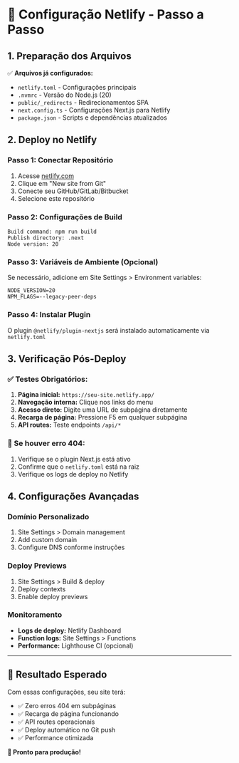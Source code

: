 # 🚀 Configuração Netlify - Passo a Passo

## 1. Preparação dos Arquivos

✅ **Arquivos já configurados:**
- `netlify.toml` - Configurações principais
- `.nvmrc` - Versão do Node.js (20)
- `public/_redirects` - Redirecionamentos SPA
- `next.config.ts` - Configurações Next.js para Netlify
- `package.json` - Scripts e dependências atualizados

## 2. Deploy no Netlify

### Passo 1: Conectar Repositório
1. Acesse [netlify.com](https://netlify.com)
2. Clique em "New site from Git"
3. Conecte seu GitHub/GitLab/Bitbucket
4. Selecione este repositório

### Passo 2: Configurações de Build
```
Build command: npm run build
Publish directory: .next
Node version: 20
```

### Passo 3: Variáveis de Ambiente (Opcional)
Se necessário, adicione em Site Settings > Environment variables:
```
NODE_VERSION=20
NPM_FLAGS=--legacy-peer-deps
```

### Passo 4: Instalar Plugin
O plugin `@netlify/plugin-nextjs` será instalado automaticamente via `netlify.toml`

## 3. Verificação Pós-Deploy

### ✅ Testes Obrigatórios:
1. **Página inicial:** `https://seu-site.netlify.app/`
2. **Navegação interna:** Clique nos links do menu
3. **Acesso direto:** Digite uma URL de subpágina diretamente
4. **Recarga de página:** Pressione F5 em qualquer subpágina
5. **API routes:** Teste endpoints `/api/*`

### 🔧 Se houver erro 404:
1. Verifique se o plugin Next.js está ativo
2. Confirme que o `netlify.toml` está na raiz
3. Verifique os logs de deploy no Netlify

## 4. Configurações Avançadas

### Domínio Personalizado
1. Site Settings > Domain management
2. Add custom domain
3. Configure DNS conforme instruções

### Deploy Previews
1. Site Settings > Build & deploy
2. Deploy contexts
3. Enable deploy previews

### Monitoramento
- **Logs de deploy:** Netlify Dashboard
- **Function logs:** Site Settings > Functions
- **Performance:** Lighthouse CI (opcional)

---

## 🎯 Resultado Esperado

Com essas configurações, seu site terá:
- ✅ Zero erros 404 em subpáginas
- ✅ Recarga de página funcionando
- ✅ API routes operacionais
- ✅ Deploy automático no Git push
- ✅ Performance otimizada

**🚀 Pronto para produção!**